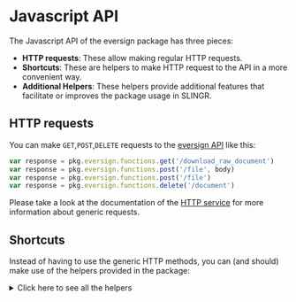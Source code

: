 # Javascript API

The Javascript API of the eversign package has three pieces:

- **HTTP requests**: These allow making regular HTTP requests.
- **Shortcuts**: These are helpers to make HTTP request to the API in a more convenient way.
- **Additional Helpers**: These helpers provide additional features that facilitate or improves the package usage in SLINGR.

## HTTP requests
You can make `GET`,`POST`,`DELETE` requests to the [eversign API](API_URL_HERE) like this:
```javascript
var response = pkg.eversign.functions.get('/download_raw_document')
var response = pkg.eversign.functions.post('/file', body)
var response = pkg.eversign.functions.post('/file')
var response = pkg.eversign.functions.delete('/document')
```

Please take a look at the documentation of the [HTTP service](https://github.com/slingr-stack/http-service)
for more information about generic requests.

## Shortcuts

Instead of having to use the generic HTTP methods, you can (and should) make use of the helpers provided in the package:
<details>
    <summary>Click here to see all the helpers</summary>

<br>

* API URL: '/business'
* HTTP Method: 'GET'
```javascript
pkg.eversign.functions.business.get()
```
---
* API URL: '/document'
* HTTP Method: 'GET'
```javascript
pkg.eversign.functions.document.get()
```
---
* API URL: '/document'
* HTTP Method: 'POST'
```javascript
pkg.eversign.functions.document.post(body)
```
---
* API URL: '/document'
* HTTP Method: 'DELETE'
```javascript
pkg.eversign.functions.document.delete()
```
---
* API URL: '/download_final_document'
* HTTP Method: 'GET'
```javascript
pkg.eversign.functions.downloadFinalDocument.get()
```
---
* API URL: '/download_raw_document'
* HTTP Method: 'GET'
```javascript
pkg.eversign.functions.downloadRawDocument.get()
```
---
* API URL: '/file'
* HTTP Method: 'POST'
```javascript
pkg.eversign.functions.file.post(body)
```
---
* API URL: '/send_reminder'
* HTTP Method: 'POST'
```javascript
pkg.eversign.functions.sendReminder.post(body)
```
---

</details>

